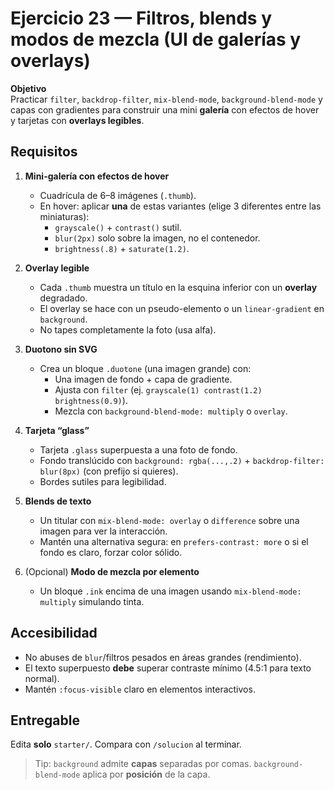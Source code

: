 # Ejercicio 23 — Filtros, blends y modos de mezcla (UI de galerías y overlays)

**Objetivo**  
Practicar `filter`, `backdrop-filter`, `mix-blend-mode`, `background-blend-mode` y capas con gradientes para construir una mini **galería** con efectos de hover y tarjetas con **overlays legibles**.

## Requisitos

1. **Mini-galería con efectos de hover**

   - Cuadrícula de 6–8 imágenes (`.thumb`).
   - En hover: aplicar **una** de estas variantes (elige 3 diferentes entre las miniaturas):
     - `grayscale()` + `contrast()` sutil.
     - `blur(2px)` solo sobre la imagen, no el contenedor.
     - `brightness(.8)` + `saturate(1.2)`.

2. **Overlay legible**

   - Cada `.thumb` muestra un título en la esquina inferior con un **overlay** degradado.
   - El overlay se hace con un pseudo-elemento o un `linear-gradient` en `background`.
   - No tapes completamente la foto (usa alfa).

3. **Duotono sin SVG**

   - Crea un bloque `.duotone` (una imagen grande) con:
     - Una imagen de fondo + capa de gradiente.
     - Ajusta con `filter` (ej. `grayscale(1) contrast(1.2) brightness(0.9)`).
     - Mezcla con `background-blend-mode: multiply` o `overlay`.

4. **Tarjeta “glass”**

   - Tarjeta `.glass` superpuesta a una foto de fondo.
   - Fondo translúcido con `background: rgba(...,.2)` + `backdrop-filter: blur(8px)` (con prefijo si quieres).
   - Bordes sutiles para legibilidad.

5. **Blends de texto**

   - Un titular con `mix-blend-mode: overlay` o `difference` sobre una imagen para ver la interacción.
   - Mantén una alternativa segura: en `prefers-contrast: more` o si el fondo es claro, forzar color sólido.

6. (Opcional) **Modo de mezcla por elemento**
   - Un bloque `.ink` encima de una imagen usando `mix-blend-mode: multiply` simulando tinta.

## Accesibilidad

- No abuses de `blur`/filtros pesados en áreas grandes (rendimiento).
- El texto superpuesto **debe** superar contraste mínimo (4.5:1 para texto normal).
- Mantén `:focus-visible` claro en elementos interactivos.

## Entregable

Edita **solo** `starter/`. Compara con `/solucion` al terminar.

> Tip: `background` admite **capas** separadas por comas. `background-blend-mode` aplica por **posición** de la capa.

